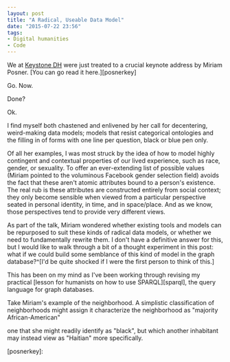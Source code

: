 ```yaml
---
layout: post
title: "A Radical, Useable Data Model"
date: "2015-07-22 23:56"
tags:
- Digital humanities
- Code
---
```


We at [Keystone DH][keydh] were just treated to a crucial keynote address by
Miriam Posner. [You can go read it here.][posnerkey]

Go. Now.

Done?

Ok.

I find myself both chastened and enlivened by her call for decentering,
weird-making data models; models that resist categorical ontologies and the
filling in of forms with one line per question, black or blue pen only.

Of all her examples, I was most struck by the idea of how to model highly
contingent and contextual properties of our lived experience, such as race,
gender, or sexuality. To offer an ever-extending list of possible values (Miriam
pointed to the voluminous Facebook gender selection field) avoids the fact that
these aren't atomic attributes bound to a person's existence. The real rub is
these attributes are constructed entirely from social context; they only become
sensible when viewed from a particular perspective seated in personal identity,
in time, and in space/place. And as we know, those perspectives tend to provide
very different views.

As part of the talk, Miriam wondered whether existing tools and models can be
repurposed to suit these kinds of radical data models, or whether we need to
fundamentally rewrite them. I don't have a definitive answer for this, but I
would like to walk through a bit of a thought experiment in this post: what if
we could build some semblance of this kind of model in the graph database?^[I'd
be quite shocked if I were the first person to think of this.]

This has been on my mind as I've been working through revising my practical
[lesson for humanists on how to use SPARQL][sparql], the query language for
graph databases.

Take Miriam's example of the neighborhood.
A simplistic classification of neighborhoods might assign it characterize the neighborhood as "majority African-American"


 one that she might readily identify as "black", but which another inhabitant may instead view as "Haitian" more specifically.

[posnerkey]:

[keydh]: sceti.library.upenn.edu/KeystoneDH/
